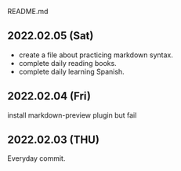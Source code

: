 README.md

## 2022.02.05 (Sat)

- create a file about practicing markdown syntax.
- complete daily reading books.
- complete daily learning Spanish.

## 2022.02.04 (Fri)

install markdown-preview plugin but fail

## 2022.02.03 (THU)
Everyday commit.
